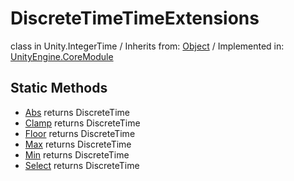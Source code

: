 # DiscreteTimeTimeExtensions
class in Unity.IntegerTime
 / Inherits from: <a href="https://docs.unity3d.com/6000.0/Documentation/ScriptReference/Object.html">Object</a> / Implemented in: <a href="https://docs.unity3d.com/6000.0/Documentation/ScriptReference/UnityEngine.CoreModule.html">UnityEngine.CoreModule</a>
## Static Methods
- <a href="https://docs.unity3d.com/6000.0/Documentation/ScriptReference/DiscreteTimeTimeExtensions.Abs.html">Abs</a> returns DiscreteTime
- <a href="https://docs.unity3d.com/6000.0/Documentation/ScriptReference/DiscreteTimeTimeExtensions.Clamp.html">Clamp</a> returns DiscreteTime
- <a href="https://docs.unity3d.com/6000.0/Documentation/ScriptReference/DiscreteTimeTimeExtensions.Floor.html">Floor</a> returns DiscreteTime
- <a href="https://docs.unity3d.com/6000.0/Documentation/ScriptReference/DiscreteTimeTimeExtensions.Max.html">Max</a> returns DiscreteTime
- <a href="https://docs.unity3d.com/6000.0/Documentation/ScriptReference/DiscreteTimeTimeExtensions.Min.html">Min</a> returns DiscreteTime
- <a href="https://docs.unity3d.com/6000.0/Documentation/ScriptReference/DiscreteTimeTimeExtensions.Select.html">Select</a> returns DiscreteTime
